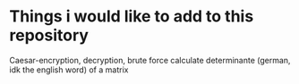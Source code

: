 # Things i would like to add to this repository
Caesar-encryption, decryption, brute force
calculate determinante (german, idk the english word) of a matrix

